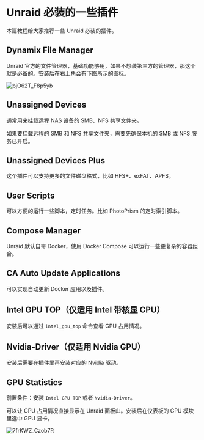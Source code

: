 # Unraid 必装的一些插件

本篇教程给大家推荐一些 Unraid 必装的插件。

## Dynamix File Manager

Unraid 官方的文件管理器，基础功能够用，如果不想装第三方的管理器，那这个就是必备的。安装后在右上角会有下图所示的图标。

![bjO62T_F8p5yb](https://slark-blog.s3.bitiful.net/bjO62T_F8p5yb.png)

## Unassigned Devices

通常用来挂载远程 NAS 设备的 SMB、NFS 共享文件夹。

如果要挂载远程的 SMB 和 NFS 共享文件夹，需要先确保本机的 SMB 或 NFS 服务已开启。

## Unassigned Devices Plus

这个插件可以支持更多的文件磁盘格式，比如 HFS+、exFAT、APFS。

## User Scripts

可以方便的运行一些脚本，定时任务。比如 PhotoPrism 的定时索引脚本。

## Compose Manager

Unraid 默认自带 Docker，使用 Docker Compose 可以运行一些更复杂的容器组合。

## CA Auto Update Applications

可以实现自动更新 Docker 应用以及插件。

## Intel GPU TOP（仅适用 Intel 带核显 CPU）

安装后可以通过 `intel_gpu_top` 命令查看 GPU 占用情况。

## Nvidia-Driver（仅适用 Nvidia GPU）

安装后需要在插件里再安装对应的 Nvidia 驱动。

## GPU Statistics

前置条件：安装 `Intel GPU TOP` 或者 `Nvidia-Driver`。

可以让 GPU 占用情况直接显示在 Unraid 面板山。安装后在仪表板的 GPU 模块里选中 GPU 显卡。

![7frKWZ_Czob7R](https://slark-blog.s3.bitiful.net/7frKWZ_Czob7R.png)